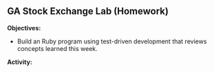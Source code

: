 
## GA Stock Exchange Lab (Homework)

**Objectives:**

* Build an Ruby program using test-driven development that reviews concepts learned this week.

**Activity:**